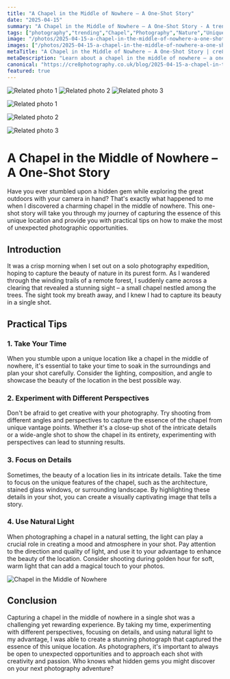 ```yaml
---
title: "A Chapel in the Middle of Nowhere – A One-Shot Story"
date: "2025-04-15"
summary: "A Chapel in the Middle of Nowhere – A One-Shot Story - A trending topic in photography."
tags: ["photography","trending","Chapel","Photography","Nature","Unique location","Hidden gem","Creative","Details","Natural light","Unexpected opportunities","Solo expedition"]
image: "/photos/2025-04-15-a-chapel-in-the-middle-of-nowhere-a-one-shot-story-1.jpg"
images: ["/photos/2025-04-15-a-chapel-in-the-middle-of-nowhere-a-one-shot-story-1.jpg","/photos/2025-04-15-a-chapel-in-the-middle-of-nowhere-a-one-shot-story-2.jpg","/photos/2025-04-15-a-chapel-in-the-middle-of-nowhere-a-one-shot-story-3.jpg"]
metaTitle: "A Chapel in the Middle of Nowhere – A One-Shot Story | cre8 Photography"
metaDescription: "Learn about a chapel in the middle of nowhere – a one-shot story in photography with practical tips and insights."
canonical: "https://cre8photography.co.uk/blog/2025-04-15-a-chapel-in-the-middle-of-nowhere-a-one-shot-story"
featured: true
---
```


<!-- Gallery as HTML -->

<div class="grid grid-cols-1 sm:grid-cols-2 md:grid-cols-3 gap-4">
  <img src="/photos/2025-04-15-a-chapel-in-the-middle-of-nowhere-a-one-shot-story-1.jpg" alt="Related photo 1" class="w-full rounded-lg" />
<img src="/photos/2025-04-15-a-chapel-in-the-middle-of-nowhere-a-one-shot-story-2.jpg" alt="Related photo 2" class="w-full rounded-lg" />
<img src="/photos/2025-04-15-a-chapel-in-the-middle-of-nowhere-a-one-shot-story-3.jpg" alt="Related photo 3" class="w-full rounded-lg" />
</div>


<!-- Gallery as Markdown -->
![Related photo 1](/photos/2025-04-15-a-chapel-in-the-middle-of-nowhere-a-one-shot-story-1.jpg)


![Related photo 2](/photos/2025-04-15-a-chapel-in-the-middle-of-nowhere-a-one-shot-story-2.jpg)


![Related photo 3](/photos/2025-04-15-a-chapel-in-the-middle-of-nowhere-a-one-shot-story-3.jpg)



# A Chapel in the Middle of Nowhere – A One-Shot Story

Have you ever stumbled upon a hidden gem while exploring the great outdoors with your camera in hand? That's exactly what happened to me when I discovered a charming chapel in the middle of nowhere. This one-shot story will take you through my journey of capturing the essence of this unique location and provide you with practical tips on how to make the most of unexpected photographic opportunities.

## Introduction

It was a crisp morning when I set out on a solo photography expedition, hoping to capture the beauty of nature in its purest form. As I wandered through the winding trails of a remote forest, I suddenly came across a clearing that revealed a stunning sight – a small chapel nestled among the trees. The sight took my breath away, and I knew I had to capture its beauty in a single shot.

## Practical Tips

### 1. **Take Your Time**

When you stumble upon a unique location like a chapel in the middle of nowhere, it's essential to take your time to soak in the surroundings and plan your shot carefully. Consider the lighting, composition, and angle to showcase the beauty of the location in the best possible way.

### 2. **Experiment with Different Perspectives**

Don't be afraid to get creative with your photography. Try shooting from different angles and perspectives to capture the essence of the chapel from unique vantage points. Whether it's a close-up shot of the intricate details or a wide-angle shot to show the chapel in its entirety, experimenting with perspectives can lead to stunning results.

### 3. **Focus on Details**

Sometimes, the beauty of a location lies in its intricate details. Take the time to focus on the unique features of the chapel, such as the architecture, stained glass windows, or surrounding landscape. By highlighting these details in your shot, you can create a visually captivating image that tells a story.

### 4. **Use Natural Light**

When photographing a chapel in a natural setting, the light can play a crucial role in creating a mood and atmosphere in your shot. Pay attention to the direction and quality of light, and use it to your advantage to enhance the beauty of the location. Consider shooting during golden hour for soft, warm light that can add a magical touch to your photos.

![Chapel in the Middle of Nowhere](/path/to/chapel-image.jpg)

## Conclusion

Capturing a chapel in the middle of nowhere in a single shot was a challenging yet rewarding experience. By taking my time, experimenting with different perspectives, focusing on details, and using natural light to my advantage, I was able to create a stunning photograph that captured the essence of this unique location. As photographers, it's important to always be open to unexpected opportunities and to approach each shot with creativity and passion. Who knows what hidden gems you might discover on your next photography adventure?

